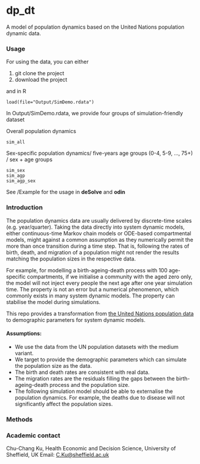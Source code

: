 # dp_dt
A model of population dynamics based on the United Nations population dynamic data.

### Usage

For using the data, you can either

1. git clone the project 
2. download the project

and in R
```
load(file="Output/SimDemo.rdata")
```


In Output/SimDemo.rdata, we provide four groups of simulation-friendly dataset

Overall population dynamics
```
sim_all
```

Sex-specific population dynamics/ five-years age groups (0-4, 5-9, ..., 75+) / sex + age groups
```
sim_sex
sim_agp
sim_agp_sex
```



See /Example for the usage in **deSolve** and **odin**


### Introduction
The population dynamics data are usually delivered by discrete-time scales (e.g. year/quarter). Taking the data directly into system dynamic models, either continuous-time Markov chain models or ODE-based compartmental models, might against a common assumption as they numerically permit the more than once transition during a time step. That is, following the rates of birth, death, and migration of a population might not render the results matching the population sizes in the respective data. 

For example, for modelling a birth-ageing-death process with 100 age-specific compartments, if we initialise a community with the aged zero only, the model will not inject every people the next age after one year simulation time. The property is not an error but a numerical phenomenon, which commonly exists in many system dynamic models. The property can stabilise the model during simulations. 


This repo provides a transformation from [the United Nations population data](https://www.un.org/en/development/desa/population/publications/database/index.asp) to demographic parameters for system dynamic models. 


#### Assumptions: 

- We use the data from the UN population datasets with the medium variant. 
- We target to provide the demographic parameters which can simulate the population size as the data. 
- The birth and death rates are consistent with real data.
- The migration rates are the residuals filling the gaps between the birth-ageing-death process and the population size. 
- The following simulation model should be able to externalise the population dynamics. For example, the deaths due to disease will not significantly affect the population sizes. 



### Methods


### Academic contact

Chu-Chang Ku,
Health Economic and Decision Science, University of Sheffield, UK
Email: C.Ku@sheffield.ac.uk







